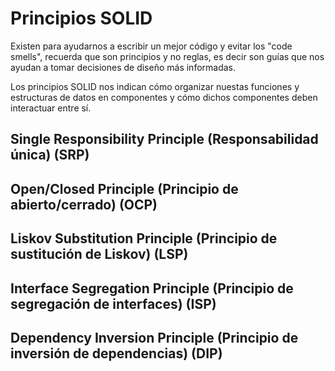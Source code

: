 # Principios SOLID

Existen para ayudarnos a escribir un mejor código y evitar los "code smells",
recuerda que son principios y no reglas, es decir son guías que nos ayudan a
tomar decisiones de diseño más informadas.

Los principios SOLID nos indican cómo organizar nuestas funciones y estructuras
de datos en componentes y cómo dichos componentes deben interactuar entre sí.

## Single Responsibility Principle (Responsabilidad única) (SRP)

## Open/Closed Principle (Principio de abierto/cerrado) (OCP)

## Liskov Substitution Principle (Principio de sustitución de Liskov) (LSP)

## Interface Segregation Principle (Principio de segregación de interfaces) (ISP)

## Dependency Inversion Principle (Principio de inversión de dependencias) (DIP)
